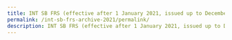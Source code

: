 ```yaml
---
title: INT SB FRS (effective after 1 January 2021, issued up to December 2021)
permalink: /int-sb-frs-archive-2021/permalink/
description: INT SB FRS (effective after 1 January 2021, issued up to December 2021)
---
```


